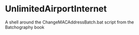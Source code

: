 # UnlimitedAirportInternet
A shell around the ChangeMACAddressBatch.bat script from the Batchography book
